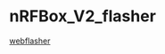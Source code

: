 <!DOCTYPE html>
<html>
<body>

<h1>nRFBox_V2_flasher</h1>

<p><a href="https://musaiyaf.github.io/nRFBox_V2_flasher/">webflasher</a></p>

</body>
</html>
